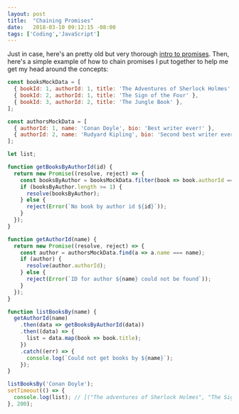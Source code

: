 ```yaml
---
layout: post
title:  "Chaining Promises"
date:   2018-03-10 09:12:15 -08:00
tags: ['Coding','JavaScript']
---
```


Just in case, here's an pretty old but very thorough [intro to promises][promises]. Then, here's a simple example of how to chain promises I put together to help me get my head around the concepts:

```js
const booksMockData = [
  { bookId: 1, authorId: 1, title: 'The Adventures of Sherlock Holmes' },
  { bookId: 2, authorId: 1, title: 'The Sign of the Four' },
  { bookId: 3, authorId: 2, title: 'The Jungle Book' },
];

const authorsMockData = [
  { authorId: 1, name: 'Conan Doyle', bio: 'Best writer ever!' },
  { authorId: 2, name: 'Rudyard Kipling', bio: 'Second best writer ever…' },
];

let list;

function getBooksByAuthorId(id) {
  return new Promise((resolve, reject) => {
    const booksByAuthor = booksMockData.filter(book => book.authorId === id);
    if (booksByAuthor.length >= 1) {
      resolve(booksByAuthor);
    } else {
      reject(Error(`No book by author id ${id}`));
    }
  });
}

function getAuthorId(name) {
  return new Promise((resolve, reject) => {
    const author = authorsMockData.find(a => a.name === name);
    if (author) {
      resolve(author.authorId);
    } else {
      reject(Error(`ID for author ${name} could not be found`));
    }
  });
}

function listBooksBy(name) {
  getAuthorId(name)
    .then(data => getBooksByAuthorId(data))
    .then((data) => {
      list = data.map(book => book.title);
    })
    .catch((err) => {
      console.log(`Could not get books by ${name}`);
    });
}

listBooksBy('Conan Doyle');
setTimeout(() => {
  console.log(list); // [("The adventures of Sherlock Holmes", "The Sign of Four")];
}, 200);
```

[promises]:https://developers.google.com/web/fundamentals/primers/promises
